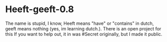 # Heeft-geeft-0.8
The name is stupid, I know, Heeft means "have" or "contains" in dutch, geeft means nothing (yes, im learning dutch.).
There is an open project for this If you want to help out, it in was #Secret originally, but I made it public.
